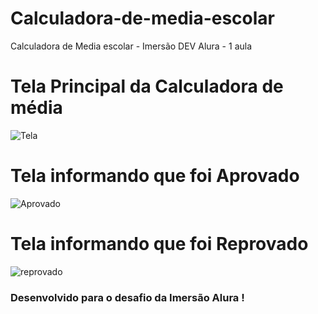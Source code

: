 # Calculadora-de-media-escolar
Calculadora de Media escolar - Imersão DEV Alura -  1 aula

<h1>Tela Principal da Calculadora de média</h1>

  ![Tela](https://user-images.githubusercontent.com/98721769/157127788-1909270d-87c5-4516-94bf-1db49cdce7c4.png)

<h1>Tela informando que foi Aprovado </h1>

![Aprovado](https://user-images.githubusercontent.com/98721769/157127807-1825ae22-a89c-43e6-945f-d96794d635f2.png)

<h1>Tela informando que foi Reprovado </h1>

![reprovado](https://user-images.githubusercontent.com/98721769/157127822-ea5e7b4b-f1cc-40f5-b7c8-3c20eef8aac8.png)

<h3>Desenvolvido para o desafio da Imersão Alura ! </h3>
  
